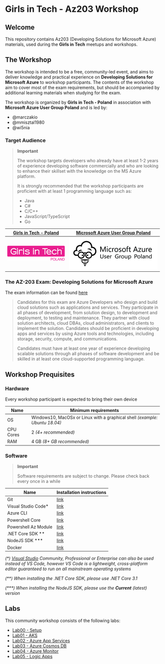# Girls in Tech - Az203 Workshop

## Welcome

This repository contains Az203 (Developing Solutions for Microsoft Azure) materials, used during the **Girls in Tech** meetups and workshops.

## The Workshop

The workshop is intended to be a free, community-led event, and aims to deliver knowledge and practical experience on **Developing Solutions for Microsoft Azure** to workshop participants. The contents of the workshop aim to cover most of the exam requirements, but should be accompanied by additional learning materials when studying for the exam.

The workshop is organized by **Girls in Tech - Poland** in association with **Microsoft Azure User Group Poland** and is led by:

- @marczakio
- @mmisztal1980
- @wi5nia

### Target Audience

> **Important**
>
> The workshop targets developers who already have at least 1-2 years of experience developing software commercially and who are looking to enhance their skillset with the knowledge on the MS Azure platform.
>
> It is strongly recommended that the workshop participants are proficient with at least 1 programming language such as:
>
> - Java
> - C#
> - C/C++
> - JavaScript/TypeScript
> - Go

| [Girls in Tech - Poland](https://poland.girlsintech.org/) | [Microsoft Azure User Group Poland](https://www.facebook.com/groups/azureugpl/) |
| --------------------------------------------------------- | ------------------------------------------------------------------------------- |
| ![gitpl](./img/girls-in-tech-poland.png)                  | ![maugp](./img/maugp.png)                                                       |

### The AZ-203 Exam: Developing Solutions for Microsoft Azure

The exam information can be found [here](https://docs.microsoft.com/en-us/learn/certifications/exams/az-203)

> Candidates for this exam are Azure Developers who design and build cloud solutions such as applications and services. They participate in all phases of development, from solution design, to development and deployment, to testing and maintenance. They partner with cloud solution architects, cloud DBAs, cloud administrators, and clients to implement the solution.
> Candidates should be proficient in developing apps and services by using Azure tools and technologies, including storage, security, compute, and communications.
>
> Candidates must have at least one year of experience developing scalable solutions through all phases of software development and be skilled in at least one cloud-supported programming language.

## Workshop Prequisites

### Hardware

Every workshop participant is expected to bring their own device

| Name      | Minimum requirements                                                        |
| --------- | --------------------------------------------------------------------------- |
| OS        | Windows10, MacOSx or Linux with a graphical shell _(example: Ubuntu 18.04)_ |
| CPU Cores | 2 _(4+ recommended)_                                                        |
| RAM       | 4 GB _(8+ GB recommended)_                                                  |

### Software

> **Important**
>
> Software requirements are subject to change. Please check back every once in a while

| Name                 | Installation instructions                                                                  |
| -------------------- | ------------------------------------------------------------------------------------------ |
| Git                  | [link](https://git-scm.com/)                                                               |
| Visual Studio Code\* | [link](https://code.visualstudio.com/)                                                     |
| Azure CLI            | [link](https://docs.microsoft.com/en-us/cli/azure/install-azure-cli?view=azure-cli-latest) |
| Powershell Core      | [link](https://github.com/PowerShell/PowerShell)                                           |
| Powershell Az Module | [link](https://docs.microsoft.com/en-us/powershell/azure/install-az-ps?view=azps-3.1.0)    |
| .NET Core SDK \*\*   | [link](https://dotnet.microsoft.com/download)                                              |
| NodeJS SDK \*\*\*    | [link](https://nodejs.org/en/)                                                             |
| Docker | [link](https://docker.com)

_(\*) [Visual Studio](https://visualstudio.microsoft.com/) Community, Professional or Enterprise can also be used instead of VS Code, however VS Code is a lightweight, cross-platform editor guaranteed to run on all mainstream operating systems_

_(\*\*) When installing the .NET Core SDK, please use .NET Core 3.1_

_(\*\*\*) When installing the NodeJS SDK, please use the **Current** (latest) version_

## Labs

This community workshop consists of the following labs:
- [Lab00 - Setup](./Lab00%20-%20Setup)
- [Lab01 - AKS](./Lab01%20-%20AKS)
- [Lab02 - Azure App Services](./Lab02%20-%20Azure%20App%20Services)
- [Lab03 - Azure Cosmos DB](./Lab03&#32;-&#32;Azure&#32;Cosmos&#32;DB)
- [Lab04 - Azure Monitor](Lab04&#32;-&#32;Azure&#32;Monitor)
- [Lab05 - Logic Apps](./Lab05%20-%20Azure%20Logic%20Apps)

